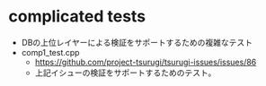 # complicated tests

- DBの上位レイヤーによる検証をサポートするための複雑なテスト
- comp1_test.cpp
  - https://github.com/project-tsurugi/tsurugi-issues/issues/86
  - 上記イシューの検証をサポートするためのテスト。